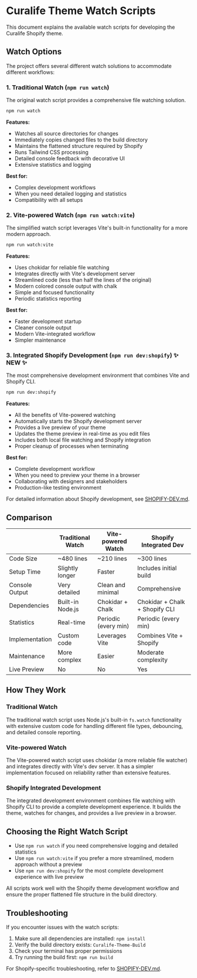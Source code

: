 # Curalife Theme Watch Scripts

This document explains the available watch scripts for developing the Curalife Shopify theme.

## Watch Options

The project offers several different watch solutions to accommodate different workflows:

### 1. Traditional Watch (`npm run watch`)

The original watch script provides a comprehensive file watching solution.

```bash
npm run watch
```

**Features:**

- Watches all source directories for changes
- Immediately copies changed files to the build directory
- Maintains the flattened structure required by Shopify
- Runs Tailwind CSS processing
- Detailed console feedback with decorative UI
- Extensive statistics and logging

**Best for:**

- Complex development workflows
- When you need detailed logging and statistics
- Compatibility with all setups

### 2. Vite-powered Watch (`npm run watch:vite`)

The simplified watch script leverages Vite's built-in functionality for a more modern approach.

```bash
npm run watch:vite
```

**Features:**

- Uses chokidar for reliable file watching
- Integrates directly with Vite's development server
- Streamlined code (less than half the lines of the original)
- Modern colored console output with chalk
- Simple and focused functionality
- Periodic statistics reporting

**Best for:**

- Faster development startup
- Cleaner console output
- Modern Vite-integrated workflow
- Simpler maintenance

### 3. Integrated Shopify Development (`npm run dev:shopify`) ✨ NEW ✨

The most comprehensive development environment that combines Vite and Shopify CLI.

```bash
npm run dev:shopify
```

**Features:**

- All the benefits of Vite-powered watching
- Automatically starts the Shopify development server
- Provides a live preview of your theme
- Updates the theme preview in real-time as you edit files
- Includes both local file watching and Shopify integration
- Proper cleanup of processes when terminating

**Best for:**

- Complete development workflow
- When you need to preview your theme in a browser
- Collaborating with designers and stakeholders
- Production-like testing environment

For detailed information about Shopify development, see [SHOPIFY-DEV.md](./SHOPIFY-DEV.md).

## Comparison

|                | Traditional Watch | Vite-powered Watch   | Shopify Integrated Dev         |
| -------------- | ----------------- | -------------------- | ------------------------------ |
| Code Size      | ~480 lines        | ~210 lines           | ~300 lines                     |
| Setup Time     | Slightly longer   | Faster               | Includes initial build         |
| Console Output | Very detailed     | Clean and minimal    | Comprehensive                  |
| Dependencies   | Built-in Node.js  | Chokidar + Chalk     | Chokidar + Chalk + Shopify CLI |
| Statistics     | Real-time         | Periodic (every min) | Periodic (every min)           |
| Implementation | Custom code       | Leverages Vite       | Combines Vite + Shopify        |
| Maintenance    | More complex      | Easier               | Moderate complexity            |
| Live Preview   | No                | No                   | Yes                            |

## How They Work

### Traditional Watch

The traditional watch script uses Node.js's built-in `fs.watch` functionality with extensive custom code for handling different file types, debouncing, and detailed console reporting.

### Vite-powered Watch

The Vite-powered watch script uses chokidar (a more reliable file watcher) and integrates directly with Vite's dev server. It has a simpler implementation focused on reliability rather than extensive features.

### Shopify Integrated Development

The integrated development environment combines file watching with Shopify CLI to provide a complete development experience. It builds the theme, watches for changes, and provides a live preview in a browser.

## Choosing the Right Watch Script

- Use `npm run watch` if you need comprehensive logging and detailed statistics
- Use `npm run watch:vite` if you prefer a more streamlined, modern approach without a preview
- Use `npm run dev:shopify` for the most complete development experience with live preview

All scripts work well with the Shopify theme development workflow and ensure the proper flattened file structure in the build directory.

## Troubleshooting

If you encounter issues with the watch scripts:

1. Make sure all dependencies are installed: `npm install`
2. Verify the build directory exists: `Curalife-Theme-Build`
3. Check your terminal has proper permissions
4. Try running the build first: `npm run build`

For Shopify-specific troubleshooting, refer to [SHOPIFY-DEV.md](./SHOPIFY-DEV.md).
